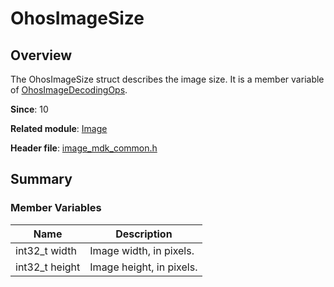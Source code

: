 # OhosImageSize
<!--Kit: Image Kit-->
<!--Subsystem: Multimedia-->
<!--Owner: @aulight02-->
<!--SE: @liyang_bryan-->
<!--TSE: @xchaosioda-->

## Overview

The OhosImageSize struct describes the image size. It is a member variable of [OhosImageDecodingOps](capi-image-ohosimagedecodingops.md).

**Since**: 10

**Related module**: [Image](capi-image.md)

**Header file**: [image_mdk_common.h](capi-image-mdk-common-h.md)

## Summary

### Member Variables

| Name| Description|
| -- | -- |
| int32_t width | Image width, in pixels.|
| int32_t height | Image height, in pixels.|
